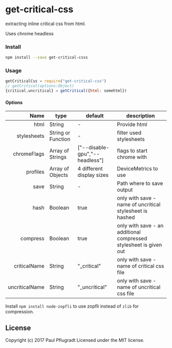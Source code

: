 # get-critical-css
extracting inline critical css from html.

Uses chrome headless

### Install
```sh
npm install --save get-critical-csss
```

### Usage
```js
getCriticalCss = require("get-critical-css")
// getCritical(options:Object)
{critical,uncritical} = getCritical({html: somehtml})
```

#### Options
Name | type | default | description
---:| --- | ---| ---
html | String | - | Provide html
stylesheets | String or Function | - | filter used stylesheets
chromeFlags | Array of Strings | ["--disable-gpu","--headless"] | flags to start chrome with
profiles | Array of Objects | 4 different display sizes | DeviceMetrics to use
save | String | - | Path where to save output
hash | Boolean | true | only with save - name of uncritical stylesheet is hashed
compress | Boolean | true | only with save - an additional compressed stylesheet is given out
criticalName | String | "_critical" | only with save - name of critical css file
uncriticalName | String | "_uncritical" | only with save - name of uncritical css file

Install `npm install node-zopfli` to use zopfli instead of `zlib` for compression.

## License
Copyright (c) 2017 Paul Pflugradt
Licensed under the MIT license.
